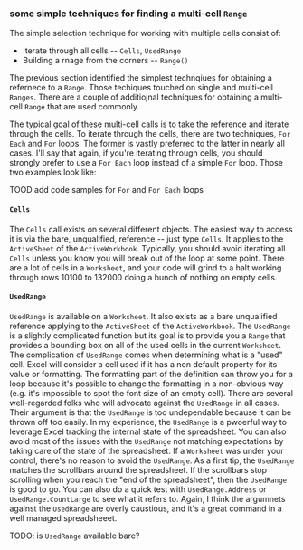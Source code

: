 ### some simple techniques for finding a multi-cell `Range`

The simple selection technique for working with multiple cells consist of:

* Iterate through all cells -- `Cells`, `UsedRange`
* Building a rnage from the corners -- `Range()`

The previous section identified the simplest technqiues for obtaining a refernece to a `Range`.  Those techiques touched on single and multi-cell `Ranges`.  There are a couple of additiojnal techniques for obtaining a multi-cell `Range` that are used commonly.

The typical goal of these multi-cell calls is to take the reference and iterate through the cells.  To iterate through the cells, there are two techniques, `For Each` and `For` loops.  The former is vastly preferred to the latter in nearly all cases.  I'll say that again, if you're iterating through cells, you should strongly prefer to use a `For Each` loop instead of a simple `For` loop.  Those two examples look like:

TOOD add code samples for `For` and `For Each` loops

#### `Cells`

The `Cells` call exists on several different objects.  The easiest way to access it is via the bare, unqualified, reference -- just type `Cells`.  It applies to the `ActiveSheet` of the `ActiveWorkbook`.  Typically, you should avoid iterating all `Cells` unless you know you will break out of the loop at some point.  There are a lot of cells in a `Worksheet`, and your code will grind to a halt working through rows 10100 to 132000 doing a bunch of nothing on empty cells.

#### `UsedRange`

`UsedRange` is available on a `Worksheet`.  It also exists as a bare unqualified reference applying to the `ActiveSheet` of the `ActiveWorkbook`.  The `UsedRange` is a slightly complicated function but its goal is to provide you a `Range` that provides a bounding box on all of the used cells in the current `Worksheet`.  The complication of `UsedRange` comes when determining what is a "used" cell.  Excel will consider a cell used if it has a non default property for its value or formatting.  The formatting part of the definition can throw you for a loop because it's possible to change the formatting in a non-obvious way (e.g. it's impossible to spot the font size of an empty cell).  There are several well-regarded folks who will advocate against the `UsedRange` in all cases.  Their argument is that the `UsedRange` is too undependable because it can be thrown off too easily.  In my experience, the `UsedRange` is a pwoerful way to leverage Excel tracking the internal state of the spreadsheet.  You can also avoid most of the issues with the `UsedRange` not matching expectations by taking care of the state of the spreadsheet.  If a `Worksheet` was under your control, there's no reason to avoid the `UsedRange`.  As a first tip, the `UsedRange` matches the scrollbars around the spreadsheet.  If the scrollbars stop scrolling when you reach the "end of the spreadsheet", then the `UsedRange` is good to go.  You can also do a quick test with `UsedRange.Address` or `UsedRange.CountLarge` to see what it refers to.  Again, I think the argumnets against the `UsedRange` are overly caustious, and it's a great command in a well managed spreadsheeet.

TODO: is `UsedRange` available bare?
